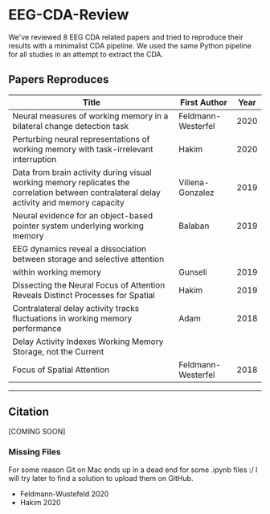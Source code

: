 # EEG-CDA-Review
We've reviewed 8 EEG CDA related papers and tried to reproduce their results with a minimalist CDA pipeline. We used the same Python pipeline for all studies in an attempt to extract the CDA.

## Papers Reproduces
| Title                         | First Author              | Year |
| ----------------------------- | ------------------------- | ---- |
| Neural measures of working memory in a bilateral change detection task | Feldmann-Westerfel        | 2020 |
| Perturbing neural representations of working memory with task-irrelevant interruption | Hakim                     | 2020 |
| Data from brain activity during visual working memory replicates the correlation between contralateral delay activity and memory capacity | Villena-Gonzalez          | 2019 |
| Neural evidence for an object-based pointer system underlying working memory | Balaban                   | 2019 |
| EEG dynamics reveal a dissociation between storage and selective attention
within working memory | Gunseli                   | 2019 |
| Dissecting the Neural Focus of Attention Reveals Distinct Processes for Spatial | Hakim                     | 2019 |
| Contralateral delay activity tracks fluctuations in working memory performance | Adam                      | 2018 |
| Delay Activity Indexes Working Memory Storage, not the Current
Focus of Spatial Attention | Feldmann-Westerfel        | 2018 |

---
## Citation
[COMING SOON]

### Missing Files
For some reason Git on Mac ends up in a dead end for some .ipynb files :/
I will try later to find a solution to upload them on GitHub.
- Feldmann-Wustefeld 2020
- Hakim 2020